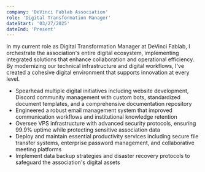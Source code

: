 ```yaml
---
company: 'DeVinci Fablab Association'
role: 'Digital Transformation Manager'
dateStart: '03/27/2025'
dateEnd: 'Present'
---
```


In my current role as Digital Transformation Manager at DeVinci Fablab, I orchestrate the association's entire digital ecosystem, implementing integrated solutions that enhance collaboration and operational efficiency. By modernizing our technical infrastructure and digital workflows, I've created a cohesive digital environment that supports innovation at every level.

- Spearhead multiple digital initiatives including website development, Discord community management with custom bots, standardized document templates, and a comprehensive documentation repository
- Engineered a robust email management system that improved communication workflows and institutional knowledge retention
- Oversee VPS infrastructure with advanced security protocols, ensuring 99.9% uptime while protecting sensitive association data
- Deploy and maintain essential productivity services including secure file transfer systems, enterprise password management, and collaborative meeting platforms
- Implement data backup strategies and disaster recovery protocols to safeguard the association's digital assets
